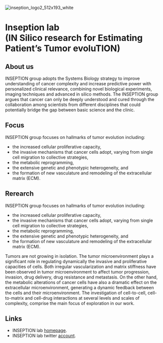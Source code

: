 ![inseption_logo2_512x193_white](https://github.com/user-attachments/assets/b49d6f05-fa51-46cf-b70f-2a41750e87a8)

# Inseption lab <br> (IN Silico research for Estimating Patient’s Tumor evoluTION)
## About us
INSEPTION group adopts the Systems Biology strategy to improve understanding of cancer complexity and increase predictive power with personalized clinical relevance, combining novel biological experiments, imaging techniques and advanced in silico methods. The INSEPTION group argues that cancer can only be deeply understood and cured through the collaboration among scientists from different disciplines that could potentially bridge the gap between basic science and the clinic.

## Focus
INSEPTION group focuses on hallmarks of tumor evolution including:
- the increased cellular proliferative capacity,
- the invasive mechanisms that cancer cells adopt, varying from single cell migration to collective strategies,
- the metabolic reprogramming,
- the extensive genetic and phenotypic heterogeneity, and
- the formation of new vasculature and remodeling of the extracellular matrix (ECM).

## Rerearch
INSEPTION group focuses on hallmarks of tumor evolution including:

- the increased cellular proliferative capacity,
- the invasive mechanisms that cancer cells adopt, varying from single cell migration to collective strategies,
- the metabolic reprogramming,
- the extensive genetic and phenotypic heterogeneity, and
- the formation of new vasculature and remodeling of the extracellular matrix (ECM).

Tumors are not growing in isolation. The tumor microenvironment plays a significant role in regulating dynamically the invasive and proliferative capacities of cells. Both irregular vascularization and matrix stiffness have been observed in tumor microenvironment to affect tumor progression, invasion, drug delivery, drug resistance and metastasis. On the other hand, the metabolic alterations of cancer cells have also a dramatic effect on the extracellular microenvironment, generating a dynamic feedback between the cells and their microenvironment. The investigation of cell-to-cell, cell-to-matrix and cell-drug interactions at several levels and scales of complexity, comprise the main focus of exploration in our work.

## Links
- INSEPTION lab [homepage](https://inseption.gr).
- INSEPTION lab twitter [account](https://twitter.com/inSeption_lab).

<!---
inSeption-Lab/inSeption-Lab is a ✨ special ✨ repository because its `README.md` (this file) appears on your GitHub profile.
You can click the Preview link to take a look at your changes.
--->
